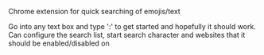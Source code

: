 Chrome extension for quick searching of emojis/text

Go into any text box and type ':' to get started and hopefully it should work.
Can configure the search list, start search character and websites that it should be enabled/disabled on
